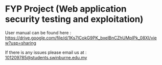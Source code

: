 # FYP Project (Web application security testing and exploitation)

User manual can be found here : https://drive.google.com/file/d/1Ks7lCokG9PK_bxelBnCZhUMplPk_08XI/view?usp=sharing

If there is any issues please email us at : 101209785@students.swinburne.edu.my
